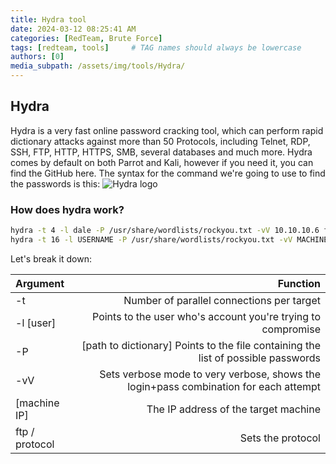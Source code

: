 ```yaml
---
title: Hydra tool
date: 2024-03-12 08:25:41 AM
categories: [RedTeam, Brute Force]
tags: [redteam, tools]     # TAG names should always be lowercase
authors: [0]
media_subpath: /assets/img/tools/Hydra/
---
```


## Hydra 
Hydra is a very fast online password cracking tool, which can perform rapid dictionary attacks against more than 50 Protocols, including Telnet, RDP, SSH, FTP, HTTP, HTTPS, SMB, several databases and much more. Hydra comes by default on both Parrot and Kali, however if you need it, you can find the GitHub here.
The syntax for the command we're going to use to find the passwords is this:
![Hydra logo](hydra-logo.svg)

### How does hydra work?
```bash
hydra -t 4 -l dale -P /usr/share/wordlists/rockyou.txt -vV 10.10.10.6 ftp
hydra -t 16 -l USERNAME -P /usr/share/wordlists/rockyou.txt -vV MACHINE_IP ssh
```
Let's break it down:

| Argument          |  Function                                                                              |
| :---------------- | -------------------------------------------------------------------------------------: |
| -t               | Number of parallel connections per target                                              |
| -l [user]         | Points to the user who's account you're trying to compromise                           |
| -P                | [path to dictionary] Points to the file containing the list of possible passwords      |
| -vV               | Sets verbose mode to very verbose, shows the login+pass combination for each attempt   |
| [machine IP]      | The IP address of the target machine                                                   |
| ftp / protocol    | Sets the protocol                    |






                    

           

        